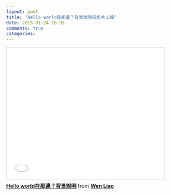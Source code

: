 ```yaml
---
layout: post
title: 'Hello world在那邊？背景說明投影片上線'
date: 2015-01-24 16:35
comments: true
categories: 
---
```

<iframe src="//www.slideshare.net/slideshow/embed_code/43848623" width="425" height="355" frameborder="0" marginwidth="0" marginheight="0" scrolling="no" style="border:1px solid #CCC; border-width:1px; margin-bottom:5px; max-width: 100%;" allowfullscreen> </iframe> <div style="margin-bottom:5px"> <strong> <a href="//www.slideshare.net/zzz00072/hello-world-43848623" title="Hello world在那邊？背景說明" target="_blank">Hello world在那邊？背景說明</a> </strong> from <strong><a href="//www.slideshare.net/zzz00072" target="_blank">Wen Liao</a></strong> </div>


<script async class="speakerdeck-embed" data-id="d8f1004085d00132de3b7a1c3ec56d64" data-ratio="1.33333333333333" src="//speakerdeck.com/assets/embed.js"></script>